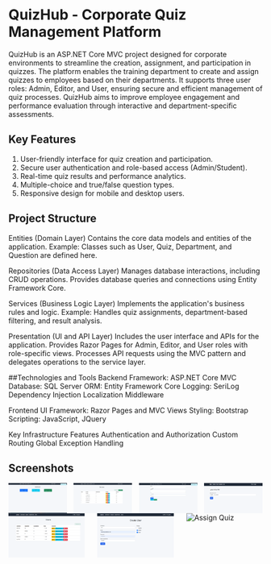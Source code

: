 # QuizHub - Corporate Quiz Management Platform
QuizHub is an ASP.NET Core MVC project designed for corporate environments to streamline the creation, assignment, and participation in quizzes. The platform enables the training department to create and assign quizzes to employees based on their departments. It supports three user roles: Admin, Editor, and User, ensuring secure and efficient management of quiz processes. QuizHub aims to improve employee engagement and performance evaluation through interactive and department-specific assessments.


## Key Features
1. User-friendly interface for quiz creation and participation.
2. Secure user authentication and role-based access (Admin/Student).
3. Real-time quiz results and performance analytics.
4. Multiple-choice and true/false question types.
5. Responsive design for mobile and desktop users.

## Project Structure
Entities (Domain Layer)
Contains the core data models and entities of the application.
Example: Classes such as User, Quiz, Department, and Question are defined here.

Repositories (Data Access Layer)
Manages database interactions, including CRUD operations.
Provides database queries and connections using Entity Framework Core.

Services (Business Logic Layer)
Implements the application's business rules and logic.
Example: Handles quiz assignments, department-based filtering, and result analysis.

Presentation (UI and API Layer)
Includes the user interface and APIs for the application.
Provides Razor Pages for Admin, Editor, and User roles with role-specific views.
Processes API requests using the MVC pattern and delegates operations to the service layer.


##Technologies and Tools
Backend
Framework: ASP.NET Core MVC
Database: SQL Server
ORM: Entity Framework Core
Logging: SeriLog
Dependency Injection
Localization
Middleware

Frontend
UI Framework: Razor Pages and MVC Views
Styling: Bootstrap
Scripting: JavaScript, JQuery

Key Infrastructure Features
Authentication and Authorization
Custom Routing
Global Exception Handling



## Screenshots

<div style="display: flex; justify-content: space-between;">
  <img src="QuizHubPresentation/wwwroot/Images/admindashboard.png" alt="Dashboard View" width="23%" />
  <img src="QuizHubPresentation/wwwroot/Images/admin-quiz-settings.png" alt="Quiz Page" width="23%" />
  <img src="QuizHubPresentation/wwwroot/Images/addingquiz.png" alt="Add Quiz" width="23%" />
  <img src="QuizHubPresentation/wwwroot/Images/uploadingquiz.png" alt="Uploading Quiz " width="23%" />

</div>
<div style="display: flex; justify-content: space-between;">
  <img src="QuizHubPresentation/wwwroot/Images/user-settings.png" alt="User Page" width="30%" />
  <img src="QuizHubPresentation/wwwroot/Images/createuser.png" alt="Add User" width="30%" />
  <img src="QuizHubPresentation/wwwroot/Images/assignquiz.png" alt="Assign Quiz" width="30%" />
</div>
